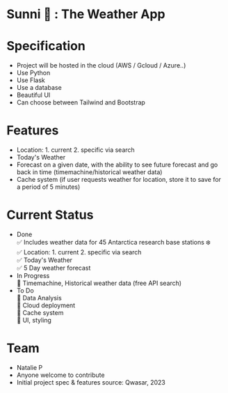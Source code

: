 # Sunni 🐧 : The Weather App

# Specification

- Project will be hosted in the cloud (AWS / Gcloud / Azure..)
- Use Python
- Use Flask
- Use a database
- Beautiful UI
- Can choose between Tailwind and Bootstrap

# Features

- Location: 1. current 2. specific via search
- Today's Weather
- Forecast on a given date, with the ability to see future forecast and go back in time (timemachine/historical weather data)
- Cache system (if user requests weather for location, store it to save for a period of 5 minutes)

# Current Status

- Done\
  ✅ Includes weather data for 45 Antarctica research base stations ❄️ \
  ✅ Location: 1. current 2. specific via search \
  ✅ Today's Weather \
  ✅ 5 Day weather forecast
- In Progress\
  🚀 Timemachine, Historical weather data (free API search)
- To Do\
  🚀 Data Analysis\
  🚀 Cloud deployment\
  🚀 Cache system\
  🚀 UI, styling

# Team

- Natalie P
- Anyone welcome to contribute
- Initial project spec & features source: Qwasar, 2023
